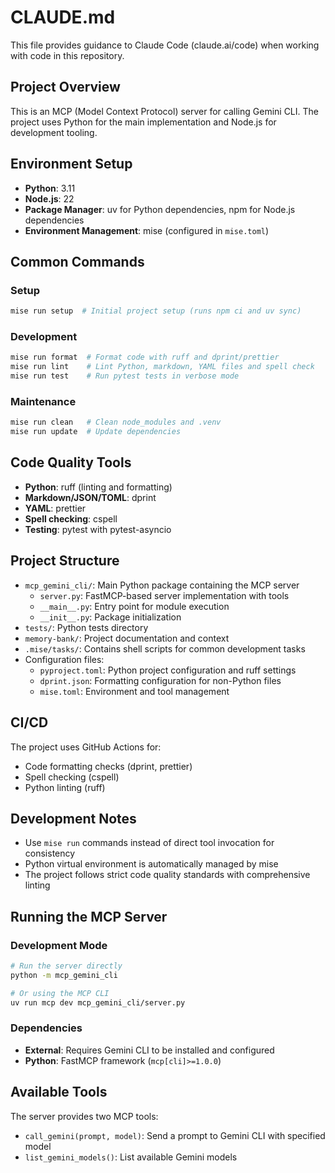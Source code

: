 # CLAUDE.md

This file provides guidance to Claude Code (claude.ai/code) when working with code in this repository.

## Project Overview

This is an MCP (Model Context Protocol) server for calling Gemini CLI. The project uses Python for the main implementation and Node.js for development tooling.

## Environment Setup

- **Python**: 3.11
- **Node.js**: 22
- **Package Manager**: uv for Python dependencies, npm for Node.js dependencies
- **Environment Management**: mise (configured in `mise.toml`)

## Common Commands

### Setup

```bash
mise run setup  # Initial project setup (runs npm ci and uv sync)
```

### Development

```bash
mise run format  # Format code with ruff and dprint/prettier
mise run lint    # Lint Python, markdown, YAML files and spell check
mise run test    # Run pytest tests in verbose mode
```

### Maintenance

```bash
mise run clean   # Clean node_modules and .venv
mise run update  # Update dependencies
```

## Code Quality Tools

- **Python**: ruff (linting and formatting)
- **Markdown/JSON/TOML**: dprint
- **YAML**: prettier
- **Spell checking**: cspell
- **Testing**: pytest with pytest-asyncio

## Project Structure

- `mcp_gemini_cli/`: Main Python package containing the MCP server
  - `server.py`: FastMCP-based server implementation with tools
  - `__main__.py`: Entry point for module execution
  - `__init__.py`: Package initialization
- `tests/`: Python tests directory
- `memory-bank/`: Project documentation and context
- `.mise/tasks/`: Contains shell scripts for common development tasks
- Configuration files:
  - `pyproject.toml`: Python project configuration and ruff settings
  - `dprint.json`: Formatting configuration for non-Python files
  - `mise.toml`: Environment and tool management

## CI/CD

The project uses GitHub Actions for:

- Code formatting checks (dprint, prettier)
- Spell checking (cspell)
- Python linting (ruff)

## Development Notes

- Use `mise run` commands instead of direct tool invocation for consistency
- Python virtual environment is automatically managed by mise
- The project follows strict code quality standards with comprehensive linting

## Running the MCP Server

### Development Mode

```bash
# Run the server directly
python -m mcp_gemini_cli

# Or using the MCP CLI
uv run mcp dev mcp_gemini_cli/server.py
```

### Dependencies

- **External**: Requires Gemini CLI to be installed and configured
- **Python**: FastMCP framework (`mcp[cli]>=1.0.0`)

## Available Tools

The server provides two MCP tools:

- `call_gemini(prompt, model)`: Send a prompt to Gemini CLI with specified model
- `list_gemini_models()`: List available Gemini models
